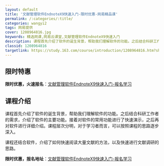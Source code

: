 ```yaml
---
layout: default
title: '文献管理软件EndnoteX9快速入门-限时优惠-网易精品课'
permalink: /:categories/:title/
categories: wangyi2
tags: 网易提供
cover: 1208964816.jpg
keywords: 精选网课,网易云课堂,文献管理软件EndnoteX9快速入门
description: 课程首先介绍了软件的诞生背景，帮助我们理解软件的功能。之后结合科研工作者的需求，介绍了软件的主要功能。接着对软件的常用功
classid: 1208964816
targetlink: https://study.163.com/course/introduction/1208964816.htm?share=1&shareId=1025206652&utm_campaign=share&utm_medium=iphoneShare&utm_source=&utm_u=1025206652
---
```


## 限时特惠

**限时优惠，火速报名**：[文献管理软件EndnoteX9快速入门-报名学习](https://study.163.com/course/introduction/1208964816.htm?share=1&shareId=1025206652&utm_campaign=share&utm_medium=iphoneShare&utm_source=&utm_u=1025206652)

## 课程介绍

课程首先介绍了软件的诞生背景，帮助我们理解软件的功能。之后结合科研工作者的需求，介绍了软件的主要功能。接着对软件的常用功能进行了快速演示，之后再对软件进行详细介绍。课程层次分明，对于学习者而言，可以按照课程的思路逐步深入。

课程还结合软件，介绍了如何快速阅读大量文献的方法，以及快速进行文献调研的思路。

**限时优惠，报名地址**：[文献管理软件EndnoteX9快速入门-报名学习](https://study.163.com/course/introduction/1208964816.htm?share=1&shareId=1025206652&utm_campaign=share&utm_medium=iphoneShare&utm_source=&utm_u=1025206652)

